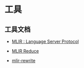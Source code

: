 # 工具

## 工具文档

- [MLIR : Language Server Protocol](MLIR：Language%20Server%20Protocol.md)

- [MLIR Reduce](MLIR%20Reduce.md)

- [mlir-rewrite](mlir-rewrite.md)

  

  